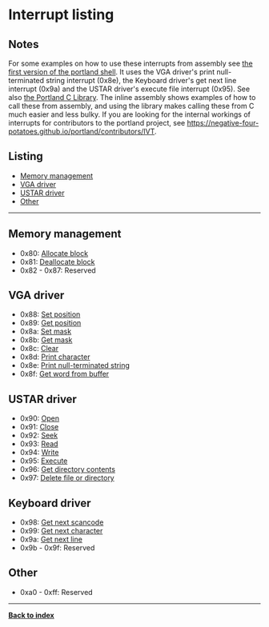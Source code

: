 # Interrupt listing
## Notes
For some examples on how to use these interrupts from assembly see [the first version of the portland shell](https://github.com/negative-four-potatoes/portland-shell/tree/v0.1.0).  It uses the VGA driver's print null-terminated string interrupt (0x8e), the Keyboard driver's get next line interrupt (0x9a) and the USTAR driver's execute file interrupt (0x95).  See also [the Portland C Library](https://github.com/negative-four-potatoes/portland-c-library).  The inline assembly shows examples of how to call these from assembly, and using the library makes calling these from C much easier and less bulky.  If you are looking for the internal workings of interrupts for contributors to the portland project, see <https://negative-four-potatoes.github.io/portland/contributors/IVT>.

## Listing
* [Memory management](#memory-management)
* [VGA driver](#vga-driver)
* [USTAR driver](#tar16-driver)
* [Other](#other)

---
## Memory management
* 0x80: [Allocate block](../contributors/memory#mem_alloc_block)
* 0x81: [Deallocate block](../contributors/memory#mem_dealloc_block)
* 0x82 - 0x87: Reserved

## VGA driver
* 0x88: [Set position](../contributors/VGA#vga_pos)
* 0x89: [Get position](../contributors/VGA#vga_pos)
* 0x8a: [Set mask](../contributors/VGA#vga_mask)
* 0x8b: [Get mask](../contributors/VGA#vga_mask)
* 0x8c: [Clear](../contributors/VGA#vga_clear)
* 0x8d: [Print character](../contributors/VGA#vga_pch)
* 0x8e: [Print null-terminated string](../contributors/VGA#vga_psz)
* 0x8f: [Get word from buffer](../contributors/VGA#vga_buf)

## USTAR driver
* 0x90: [Open](../contributors/USTAR#tar_open)
* 0x91: [Close](../contributors/USTAR#tar_close)
* 0x92: [Seek](../contributors/USTAR#tar_seek)
* 0x93: [Read](../contributors/USTAR#tar_read)
* 0x94: [Write](../contributors/USTAR#tar_write)
* 0x95: [Execute](../contributors/USTAR#tar_exec)
* 0x96: [Get directory contents](../contributors/USTAR#tar_dir_info)
* 0x97: [Delete file or directory](../contributors/USTAR#tar_del)

## Keyboard driver
* 0x98: [Get next scancode](../contributors/keyboard#kbd_gsc)
* 0x99: [Get next character](../contributors/keyboard#kbd_gch)
* 0x9a: [Get next line](../contributors/keyboard#kbd_gln)
* 0x9b - 0x9f: Reserved

## Other
* 0xa0 - 0xff: Reserved

---
**[Back to index](index)**
